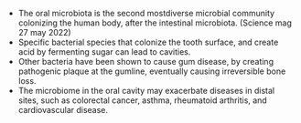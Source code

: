 - The oral microbiota is the second mostdiverse microbial community colonizing the human body, after the intestinal microbiota.
(Science mag 27 may 2022)
- Specific bacterial species that colonize the tooth surface, and create acid by fermenting sugar can lead to cavities. 
- Other bacteria have been shown to cause gum disease, by creating pathogenic plaque at the gumline, eventually causing irreversible bone loss.
- The microbiome in the oral cavity may exacerbate diseases in distal sites, such as colorectal cancer, asthma, rheumatoid arthritis, and cardiovascular disease.

